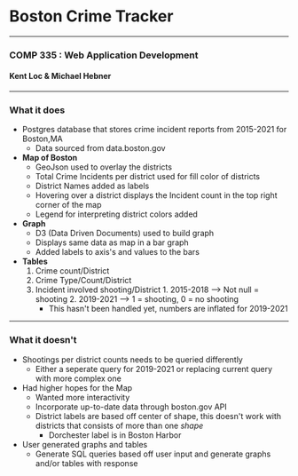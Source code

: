 # Boston Crime Tracker
***
### COMP 335 : Web Application Development
#### Kent Loc & Michael Hebner
***
### What it does

- Postgres database that stores crime incident reports from 2015-2021 for Boston,MA 
    - Data sourced from data.boston.gov 
- <b>Map of Boston</b>
  - GeoJson used to overlay the districts
  - Total Crime Incidents per district used for fill color of districts
  - District Names added as labels
  - Hovering over a district displays the Incident count in the top right corner of the map
  - Legend for interpreting district colors added
- <b>Graph</b>
  - D3 (Data Driven Documents) used to build graph
  - Displays same data as map in a bar graph
  - Added labels to axis's and values to the bars
- <b>Tables</b>
    1. Crime count/District
    1. Crime Type/Count/District
    2. Incident involved shooting/District
      1. 2015-2018 --> Not null = shooting
      2. 2019-2021 --> 1 = shooting, 0 = no shooting
       - This hasn't been handled yet, numbers are inflated for 2019-2021
***
### What it doesn't
- Shootings per district counts needs to be queried differently
  - Either a seperate query for 2019-2021 or replacing current query with more complex one
- Had higher hopes for the Map
  - Wanted more interactivity
  - Incorporate up-to-date data through boston.gov API
  - District labels are based off center of shape, this doesn't work with districts that consists of more than one <i>shape</i>
    - Dorchester label is in Boston Harbor
- User generated graphs and tables
  - Generate SQL queries based off user input and generate graphs and/or tables with response